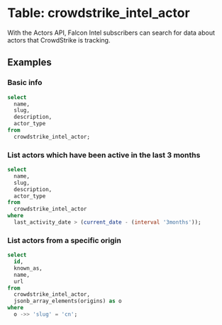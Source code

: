 # Table: crowdstrike_intel_actor

With the Actors API, Falcon Intel subscribers can search for data about actors that CrowdStrike is tracking.

## Examples

### Basic info

```sql
select
  name,
  slug,
  description,
  actor_type
from
  crowdstrike_intel_actor;
```

### List actors which have been active in the last 3 months

```sql
select
  name,
  slug,
  description,
  actor_type
from
  crowdstrike_intel_actor
where
  last_activity_date > (current_date - (interval '3months'));
```

### List actors from a specific origin

```sql
select
  id,
  known_as,
  name,
  url
from
  crowdstrike_intel_actor,
  jsonb_array_elements(origins) as o
where
  o ->> 'slug' = 'cn';
```
